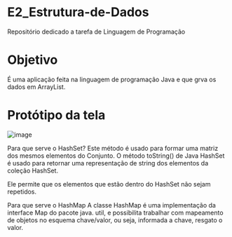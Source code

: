 # E2_Estrutura-de-Dados
Repositório dedicado a tarefa de Linguagem de Programação

# Objetivo
É uma aplicação feita na linguagem de programação Java e que grva os dados em ArrayList.

# Protótipo da tela
![image](https://user-images.githubusercontent.com/83841092/197908881-100536b4-4522-4fcb-b9fb-b26cd98d615a.png)

<p1> Para que serve o HashSet?</pq>
Este método é usado para formar uma matriz dos mesmos elementos do Conjunto. O método toString() de Java HashSet é usado para retornar uma representação de string dos elementos da coleção HashSet.

Ele permite que os elementos que estão dentro do HashSet não sejam repetidos.

<p1> Para que serve o HashMap </p1>
A classe HashMap é uma implementação da interface Map do pacote java. util, e possibilita trabalhar com mapeamento de objetos no esquema chave/valor, ou seja, informada a chave, resgato o valor.


